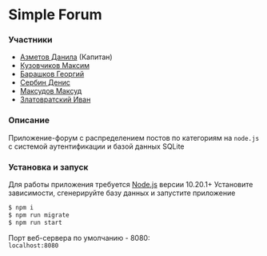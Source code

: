 # Simple Forum
### Участники
* [Азметов Данила](https://github.com/azmetovdt) (Капитан)
* [Кузовчиков Максим](https://github.com/kuZzzzia)
* [Барашков Георгий](https://github.com/Barashkov-GO)
* [Сербин Денис](https://github.com/DionisSerbin)
* [Максудов Максуд](https://github.com/Maxud-M)
* [Златовратский Иван](https://github.com/zlatoivan)

### Описание
Приложение-форум с распределением постов по категориям на `node.js` c системой аутентификации и базой данных SQLite

### Установка и запуск
Для работы приложения требуется [Node.js](https://nodejs.org/) версии 10.20.1+
Установите зависимости, cгенерируйте базу данных и запустите приложение

```sh
$ npm i
$ npm run migrate
$ npm run start
```
Порт веб-сервера по умолчанию - 8080: <br>
`localhost:8080`
